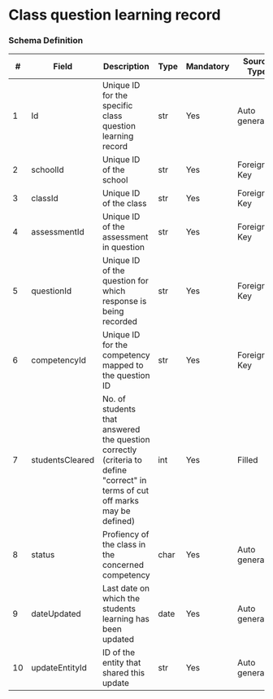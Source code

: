 Class question learning record
===

### Schema Definition

|**#**|**Field**|**Description**|**Type**|**Mandatory**|**Source Type**|**Source overview**|**Comments**|
|---------|---------|--------|--------|--------|--------|--------|---------------|
|1|Id|Unique ID for the specific class question learning record|str|Yes|Auto generated|-||
|2|schoolId|Unique ID of the school|str|Yes|Foreign Key|-||
|3|classId|Unique ID of the class |str|Yes|Foreign Key|-||
|4|assessmentId|Unique ID of the assessment in question|str|Yes|Foreign Key|-||
|5|questionId|Unique ID of the question for which response is being recorded|str|Yes|Foreign Key|-||
|6|competencyId|Unique ID for the competency mapped to the question ID|str|Yes|Foreign Key|-||
|7|studentsCleared|No. of students that answered the question correctly (criteria to define "correct" in terms of cut off marks may be defined)|int|Yes|Filled|-||
|8|status|Profiency of the class in the concerned competency |char|Yes|Auto generated|-||
|9|dateUpdated|Last date on which the students learning has been updated|date|Yes|Auto generated|-||
|10|updateEntityId|ID of the entity that shared this update|str|Yes|Auto generated|-||
